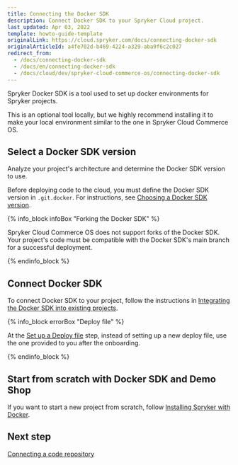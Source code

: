 ```yaml
---
title: Connecting the Docker SDK
description: Connect Docker SDK to your Spryker Cloud project.
last_updated: Apr 03, 2022
template: howto-guide-template
originalLink: https://cloud.spryker.com/docs/connecting-docker-sdk
originalArticleId: a4fe702d-b469-4224-a329-aba9f6c2c027
redirect_from:
  - /docs/connecting-docker-sdk
  - /docs/en/connecting-docker-sdk
  - /docs/cloud/dev/spryker-cloud-commerce-os/connecting-docker-sdk
---
```


Spryker Docker SDK is a tool used to set up docker environments for Spryker projects.

This is an optional tool locally, but we highly recommend installing it to make your local environment similar to the one in Spryker Cloud Commerce OS.


## Select a Docker SDK version

Analyze your project's architecture and determine the Docker SDK version to use.

Before deploying code to the cloud, you must define the Docker SDK version in `.git.docker`. For instructions, see [Choosing a Docker SDK version](/docs/scos/dev/the-docker-sdk/{{site.version}}/choosing-a-docker-sdk-version.html).

{% info_block infoBox "Forking the Docker SDK" %}

Spryker Cloud Commerce OS does not support forks of the Docker SDK. Your project's code must be compatible with the Docker SDK's main branch for a successful deployment.

{% endinfo_block %}


## Connect Docker SDK
To connect Docker SDK to your project, follow the instructions in [Integrating the Docker SDK into existing projects](/docs/scos/dev/set-up-spryker-locally/install-spryker/installing-spryker-with-docker.html).

{% info_block errorBox "Deploy file" %}

At the [Set up a Deploy file](/docs/scos/dev/set-up-spryker-locally/install-spryker/install/integrating-the-docker-sdk-into-existing-projects.html) step, instead of setting up a new deploy file, use the one provided to you after the onboarding.

{% endinfo_block %}


## Start from scratch with Docker SDK and Demo Shop

If you want to start a new project from scratch, follow [Installing Spryker with Docker](/docs/scos/dev/set-up-spryker-locally/install-spryker/installing-spryker-with-docker.html).


## Next step

[Connecting a code repository](/docs/cloud/dev/spryker-cloud-commerce-os/connecting-a-code-repository.html)
